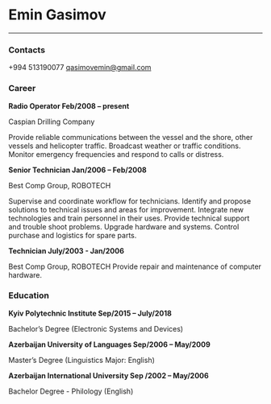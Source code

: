 
# Emin Gasimov
---
### Contacts
+994 513190077
qasimovemin@gmail.com
### Career
__Radio Operator Feb/2008 – present__

Caspian Drilling Company

Provide reliable communications between the vessel and the shore, other vessels and helicopter traffic. Broadcast weather or traffic conditions. Monitor emergency frequencies and respond to calls or distress.

__Senior Technician Jan/2006 – Feb/2008__

Best Comp Group, ROBOTECH

Supervise and coordinate workflow for technicians.
Identify and propose solutions to technical issues and areas for improvement.
Integrate new technologies and train personnel in their uses.
Provide technical support and trouble shoot problems.
Upgrade hardware and systems.
Control purchase and logistics for spare parts.

__Technician July/2003 - Jan/2006__

Best Comp Group, ROBOTECH
Provide repair and maintenance of computer hardware.

### Education
__Kyiv Polytechnic Institute Sep/2015 – July/2018__

Bachelor’s Degree (Electronic Systems and Devices)

__Azerbaijan University of Languages Sep/2006 – May/2009__

Master’s Degree (Linguistics Major: English)

__Azerbaijan International University Sep /2002 – May/2006__

Bachelor Degree - Philology (English)

